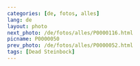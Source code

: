 ```yaml
---
categories: [de, fotos, alles]
lang: de
layout: photo
next_photo: /de/fotos/alles/P0000116.html
picname: P0000050
prev_photo: /de/fotos/alles/P0000052.html
tags: [Dead Steinbock]
---
```

